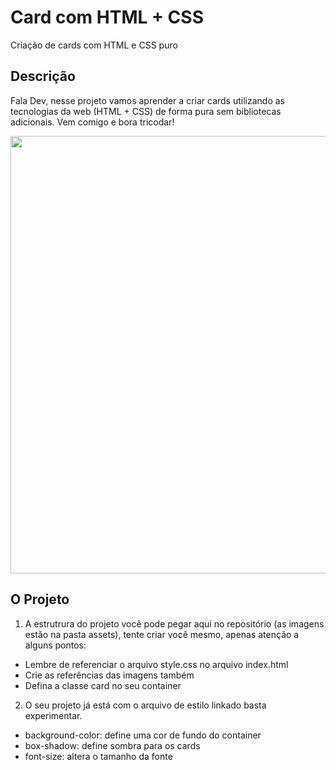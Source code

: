 # Card com HTML + CSS
Criação de cards com HTML e CSS puro

## Descrição
Fala Dev, nesse projeto vamos aprender a criar cards utilizando as tecnologias da web (HTML + CSS) de forma pura sem bibliotecas adicionais.
Vem comigo e bora tricodar!

<div>
  <img src="https://user-images.githubusercontent.com/85141942/233807078-56be2105-d076-4047-b53a-51c7619a1f07.png" width="700px">
</div>

## O Projeto
1. A estrutrura do projeto você pode pegar aqui no repositório (as imagens estão na pasta assets), tente criar você mesmo, apenas atenção a alguns pontos:
- Lembre de referenciar o arquivo style.css no arquivo index.html
- Crie as referências das imagens também
- Defina a classe card no seu container <div class="card">
2. O seu projeto já está com o arquivo de estilo linkado basta experimentar.
- background-color: define uma cor de fundo do container
- box-shadow: define sombra para os cards
- font-size: altera o tamanho da fonte
